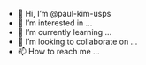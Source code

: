 - 👋 Hi, I’m @paul-kim-usps
- 👀 I’m interested in ...
- 🌱 I’m currently learning ...
- 💞️ I’m looking to collaborate on ...
- 📫 How to reach me ...

<!---
paul-kim-usps/paul-kim-usps is a ✨ special ✨ repository because its `README.md` (this file) appears on your GitHub profile.
You can click the Preview link to take a look at your changes.
--->
